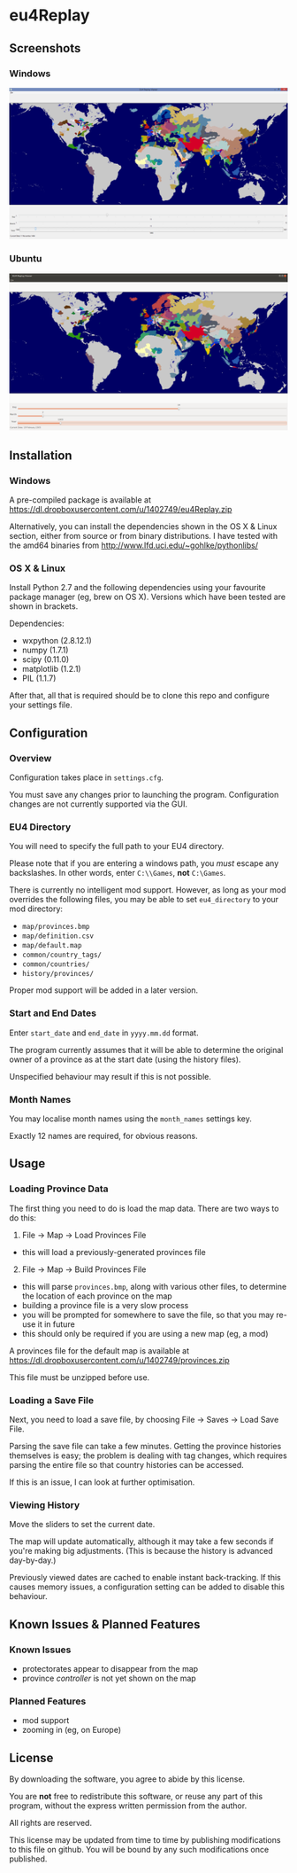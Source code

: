 eu4Replay
=========

## Screenshots

### Windows

![Windows Screenshot](resources/images/windows_oman.png)

### Ubuntu

![Ubuntu Screenshot](resources/images/ubuntu_oman.png)

## Installation

### Windows

A pre-compiled package is available at https://dl.dropboxusercontent.com/u/1402749/eu4Replay.zip

Alternatively, you can install the dependencies shown in the OS X & Linux section, either from source or from binary distributions.  I have tested with the amd64 binaries from http://www.lfd.uci.edu/~gohlke/pythonlibs/

### OS X & Linux

Install Python 2.7 and the following dependencies using your favourite package manager (eg, brew on OS X).  Versions which have been tested are shown in brackets.

Dependencies:
* wxpython (2.8.12.1)
* numpy (1.7.1)
* scipy (0.11.0)
* matplotlib (1.2.1)
* PIL (1.1.7)

After that, all that is required should be to clone this repo and configure your settings file.

## Configuration

### Overview

Configuration takes place in `settings.cfg`.

You must save any changes prior to launching the program.  Configuration changes are not currently supported via the GUI.

### EU4 Directory

You will need to specify the full path to your EU4 directory.

Please note that if you are entering a windows path, you *must* escape any backslashes.  In other words, enter `C:\\Games`, **not** `C:\Games`.

There is currently no intelligent mod support.  However, as long as your mod overrides the following files, you may be able to set `eu4_directory` to your mod directory:
* `map/provinces.bmp`
* `map/definition.csv`
* `map/default.map`
* `common/country_tags/`
* `common/countries/`
* `history/provinces/`

Proper mod support will be added in a later version.

### Start and End Dates

Enter `start_date` and `end_date` in `yyyy.mm.dd` format.

The program currently assumes that it will be able to determine the original owner of a province as at the start date (using the history files).

Unspecified behaviour may result if this is not possible.

### Month Names

You may localise month names using the `month_names` settings key.

Exactly 12 names are required, for obvious reasons.

## Usage

### Loading Province Data

The first thing you need to do is load the map data.  There are two ways to do this:

1. File -> Map -> Load Provinces File
  * this will load a previously-generated provinces file
2. File -> Map -> Build Provinces File
  * this will parse `provinces.bmp`, along with various other files, to determine the location of each province on the map
  * building a province file is a very slow process
  * you will be prompted for somewhere to save the file, so that you may re-use it in future
  * this should only be required if you are using a new map (eg, a mod)

A provinces file for the default map is available at https://dl.dropboxusercontent.com/u/1402749/provinces.zip

This file must be unzipped before use.

### Loading a Save File

Next, you need to load a save file, by choosing File -> Saves -> Load Save File.

Parsing the save file can take a few minutes.  Getting the province histories themselves is easy; the problem is dealing with tag changes, which requires parsing the entire file so that country histories can be accessed.

If this is an issue, I can look at further optimisation.

### Viewing History

Move the sliders to set the current date.

The map will update automatically, although it may take a few seconds if you're making big adjustments.  (This is because the history is advanced day-by-day.)

Previously viewed dates are cached to enable instant back-tracking.  If this causes memory issues, a configuration setting can be added to disable this behaviour.

## Known Issues & Planned Features

### Known Issues

* protectorates appear to disappear from the map
* province *controller* is not yet shown on the map

### Planned Features

* mod support
* zooming in (eg, on Europe)

## License

By downloading the software, you agree to abide by this license.

You are **not** free to redistribute this software, or reuse any part of this program, without the express written permission from the author.

All rights are reserved.

This license may be updated from time to time by publishing modifications to this file on github.  You will be bound by any such modifications once published.
